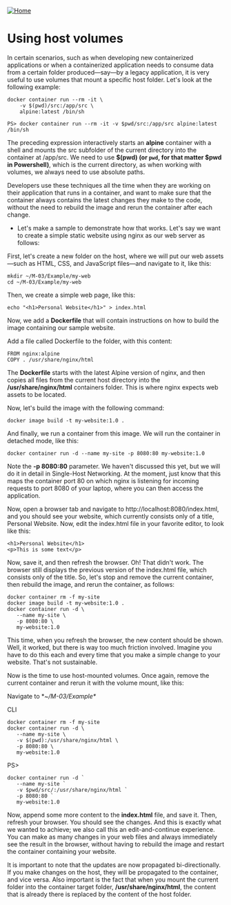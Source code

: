 [![Home](../../img/home.png)](../M-03/README.md)
# **Using host volumes**
In certain scenarios, such as when developing new containerized applications or when a containerized application needs to consume data from a certain folder produced—say—by a legacy application, it is very useful to use volumes that mount a specific host folder. Let's look at the following example:


```
docker container run --rm -it \
    -v $(pwd)/src:/app/src \
    alpine:latest /bin/sh
```
```
PS> docker container run --rm -it -v $pwd/src:/app/src alpine:latest /bin/sh
```

The preceding expression interactively starts an **alpine** container with a shell and mounts the src subfolder of the current directory into the container at /app/src. We need to use **$(pwd) (or `pwd`, for that matter $pwd in Powershell)**, which is the current directory, as when working with volumes, we always need to use absolute paths.

Developers use these techniques all the time when they are working on their application that runs in a container, and want to make sure that the container always contains the latest changes they make to the code, without the need to rebuild the image and rerun the container after each change.

- Let's make a sample to demonstrate how that works. Let's say we want to create a simple static website using nginx as our web server as follows:

First, let's create a new folder on the host, where we will put our web assets—such as HTML, CSS, and JavaScript files—and navigate to it, like this:
```
mkdir ~/M-03/Example/my-web
cd ~/M-03/Example/my-web
```
Then, we create a simple web page, like this:

```
echo "<h1>Personal Website</h1>" > index.html  
```
Now, we add a **Dockerfile** that will contain instructions on how to build the image containing our sample website.

Add a file called Dockerfile to the folder, with this content:

```
FROM nginx:alpine
COPY . /usr/share/nginx/html
```

The **Dockerfile** starts with the latest Alpine version of nginx, and then copies all files from the current host directory into the **/usr/share/nginx/html** containers folder. This is where nginx expects web assets to be located.

Now, let's build the image with the following command:

```
docker image build -t my-website:1.0 . 
```

And finally, we run a container from this image. We will run the container in detached mode, like this:

```
docker container run -d --name my-site -p 8080:80 my-website:1.0
```

Note the **-p 8080:80** parameter. We haven't discussed this yet, but we will do it in detail in Single-Host Networking. At the moment, just know that this maps the container port 80 on which nginx is listening for incoming requests to port 8080 of your laptop, where you can then access the application.

Now, open a browser tab and navigate to http://localhost:8080/index.html, and you should see your website, which currently consists only of a title, Personal Website.
Now, edit the index.html file in your favorite editor, to look like this:
```
<h1>Personal Website</h1> 
<p>This is some text</p> 
```
Now, save it, and then refresh the browser. Oh! That didn't work. The browser still displays the previous version of the index.html file, which consists only of the title. So, let's stop and remove the current container, then rebuild the image, and rerun the container, as follows:

```
docker container rm -f my-site
docker image build -t my-website:1.0 .
docker container run -d \
   --name my-site \
   -p 8080:80 \
   my-website:1.0
```

This time, when you refresh the browser, the new content should be shown. Well, it worked, but there is way too much friction involved. Imagine you have to do this each and every time that you make a simple change to your website. That's not sustainable.

Now is the time to use host-mounted volumes. Once again, remove the current container and rerun it with the volume mount, like this:

Navigate to **~/M-03/Example\**

CLI
```
docker container rm -f my-site
docker container run -d \
   --name my-site \
   -v $(pwd):/usr/share/nginx/html \
   -p 8080:80 \
   my-website:1.0
```


PS>
```
docker container run -d `
   --name my-site `
   -v $pwd/src/:/usr/share/nginx/html `
   -p 8080:80 `
   my-website:1.0

```

Now, append some more content to the **index.html** file, and save it. Then, refresh your browser. You should see the changes. And this is exactly what we wanted to achieve; we also call this an edit-and-continue experience. You can make as many changes in your web files and always immediately see the result in the browser, without having to rebuild the image and restart the container containing your website.

It is important to note that the updates are now propagated bi-directionally. If you make changes on the host, they will be propagated to the container, and vice versa. Also important is the fact that when you mount the current folder into the container target folder, **/usr/share/nginx/html**, the content that is already there is replaced by the content of the host folder.
